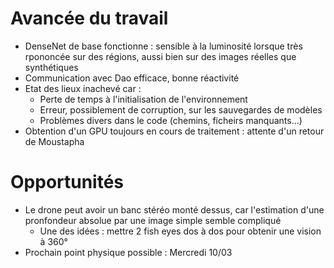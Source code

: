 # Avancée du travail
- DenseNet de base fonctionne : sensible à la luminosité lorsque très rpononcée sur des régions, aussi bien sur des images réelles que synthétiques
- Communication avec Dao efficace, bonne réactivité
- Etat des lieux inachevé car :
	- Perte de temps à l'initialisation de l'environnement
	- Erreur, possiblement de corruption, sur les sauvegardes de modèles
	- Problèmes divers dans le code (chemins, ficheirs manquants...)
- Obtention d'un GPU toujours en cours de traitement : attente d'un retour de Moustapha

# Opportunités
- Le drone peut avoir un banc stéréo monté dessus, car l'estimation d'une pronfondeur absolue par une image simple semble compliqué
	 - Une des idées : mettre 2 fish eyes dos à dos pour obtenir une vision à 360°
- Prochain point physique possible : Mercredi 10/03
